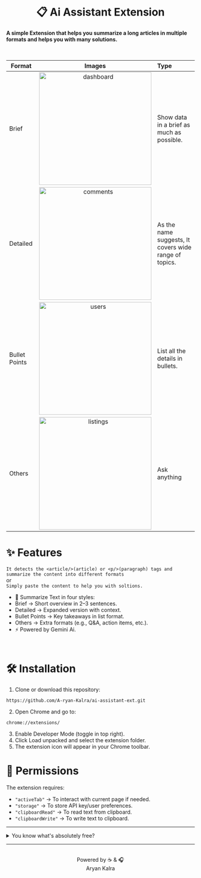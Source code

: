 <div align="center">
  
  # 📋 Ai Assistant Extension
  
</div>

**A simple Extension that helps you summarize a long articles in multiple formats and helps you with many solutions.**

<br/>

| Format            | Images           |   Type   |
| -                 | :-:              | :-       | 
| Brief             | <img width="300" height="300" alt="dashboard" src="https://github.com/user-attachments/assets/83a89f1e-10cc-43ff-8d00-fd06a0d8ffa9" />   |   Show data in a brief as much as possible.     |
| Detailed          | <img width="300" height="300" alt="comments" src="https://github.com/user-attachments/assets/6f2c5441-8634-4b1c-a9fd-9a9aeff505cd"/> |  As the name suggests, It covers wide range of topics.      |
| Bullet Points       | <img width="300" height="300" alt="users" src="https://github.com/user-attachments/assets/d638726a-6038-4846-8883-fdac52a85956" /> |   List all the details in bullets.|
| Others              | <img width="300" height="300" alt="listings" src="https://github.com/user-attachments/assets/2cbf309e-7e0a-46f1-8c00-6eaa1c383d21" />   |   Ask anything     |


# ✨ Features

`
It detects the <article/>(article) or <p/>(paragraph) tags and summarize the content into different formats
` 
<br/>
or
<br/>
`
Simply paste the content to help you with soltions.
`
  - 📝 Summarize Text in four styles:
  - Brief → Short overview in 2–3 sentences.
  - Detailed → Expanded version with context.
  - Bullet Points → Key takeaways in list format.
  - Others → Extra formats (e.g., Q&A, action items, etc.).
  - ⚡ Powered by Gemini Ai.

<br/>

# 🛠 Installation

1. Clone or download this repository:
```
https://github.com/A-ryan-Kalra/ai-assistant-ext.git
```
2. Open Chrome and go to:
```
chrome://extensions/
```
3. Enable Developer Mode (toggle in top right).
4. Click Load unpacked and select the extension folder.
5. The extension icon will appear in your Chrome toolbar.


# 🔑 Permissions
The extension requires:
  -  `"activeTab"` -> To interact with current page if needed.
  -  `"storage"` -> To store API key/user preferences.
  -  `"clipboardRead"` -> To read text from clipboard.
  -  `"clipboardWrite"` -> To write text to clipboard.

---

<details>
  <summary>You know what's absolutely free?</summary>

- Leaving a ⭐ star
- 🍴Forking the repository
- No hidden fees, no subscriptions - just pure open-source love 🥰!

</details>

---

<div align="center">

<br>
Powered by ☕️ & 🎧 <br>
Aryan Kalra

</div>
